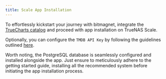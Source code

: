```yaml
---
title: Scale App Installation
---
```


To effortlessly kickstart your journey with bitmagnet, integrate the [TrueCharts catalog](/scale/guides/getting-started/#adding-truecharts) and proceed with app installation on TrueNAS Scale.

Optionally, you can configure the `TMDB API Key` by following the guidelines outlined [here](https://bitmagnet.io/setup/configuration.html#obtaining-a-tmdb-api-key).

Worth noting, the PostgreSQL database is seamlessly configured and installed alongside the app. Just ensure to meticulously adhere to the getting started guide, installing all the recommended system before initiating the app installation process.
